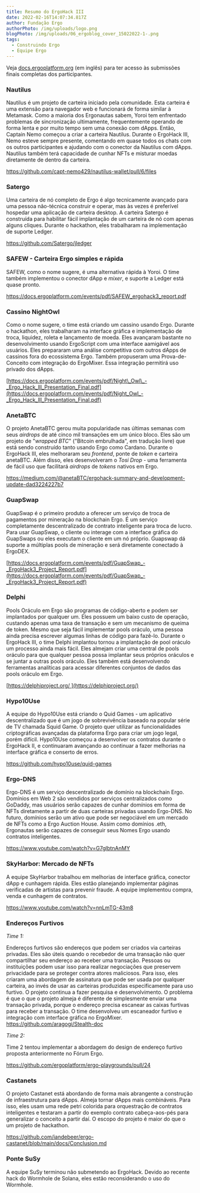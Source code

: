 ```yaml
---
title: Resumo do ErgoHack III
date: 2022-02-16T14:07:34.817Z
author: Fundação Ergo
authorPhoto: /img/uploads/logo.png
blogPhoto: /img/uploads/06_ergoblog_cover_15022022-1-.png
tags:
  - Construindo Ergo
  - Equipe Ergo
---
```

<!--StartFragment-->

Veja [docs.ergoplatform.org](http://docs.ergoplatform.org) (em inglês) para ter acesso às submissões finais completas dos participantes.

### **Nautilus**

Nautilus é um projeto de carteira iniciado pela comunidade. Esta carteira é uma extensão para navegador web e funcionará de forma similar à Metamask. Como a maioria dos Ergonautas sabem, Yoroi tem enfrentado problemas de sincronização ultimamente, frequentemente operando de forma lenta e por muito tempo sem uma conexão com dApps. Então, Captain Nemo começou a criar a carteira Nautilus. Durante o ErgoHack III, Nemo esteve sempre presente, comentando em quase todos os chats com os outros participantes e ajudando com o conector da Nautilus com dApps. Nautilus também terá capacidade de cunhar NFTs e misturar moedas diretamente de dentro da carteira.

<https://github.com/capt-nemo429/nautilus-wallet/pull/6/files>

### **Satergo**

Uma carteira de nó completo de Ergo é algo tecnicamente avançado para uma pessoa não-técnica construir e operar, mas às vezes é preferível hospedar uma aplicação de carteira desktop. A carteira Satergo é construída para habilitar fácil implantação de um carteira de nó com apenas alguns cliques. Durante o hackathon, eles trabalharam na implementação de suporte Ledger.

<https://github.com/Satergo/jledger>

### **SAFEW - Carteira Ergo simples e rápida**

SAFEW, como o nome sugere, é uma alternativa rápida à Yoroi. O time também implementou o conector dApp e *mixer*, e suporte a Ledger está quase pronto.

<https://docs.ergoplatform.com/events/pdf/SAFEW_ergohack3_report.pdf>

### **Cassino NightOwl**

Como o nome sugere, o time está criando um cassino usando Ergo. Durante o hackathon, eles trabalharam na interface gráfica e implementação de troca, liquidez, roleta e lançamento de moeda. Eles avançaram bastante no desenvolvimento usando ErgoScript com uma interface aamigável aos usuários. Eles prepararam uma análise competitiva com outros dApps de cassinos fora do ecossistema Ergo. Também propuseram uma Prova-de-Conceito com integração do ErgoMixer. Essa integração permitirá uso privado dos dApps.

[https://docs.ergoplatform.com/events/pdf/Night\_Owl\_-_Ergo_Hack_lll_Presentation_Final.pdf](https://docs.ergoplatform.com/events/pdf/Night_Owl_-_Ergo_Hack_lll_Presentation_Final.pdf)

### **AnetaBTC**

O projeto AnetaBTC gerou muita popularidade nas últimas semanas com seus *airdrops* de até cinco mil transações em um único bloco. Eles são um projeto de "*wrapped BTC*" ("Bitcoin embrulhada", em tradução livre) que está sendo construído tanto usando Ergo como Cardano. Durante o ErgoHack III, eles melhoraram seu *frontend*, ponte de *token* e carteira anetaBTC. Além disso, eles desenvolveram o *Tosi Drop* - uma ferramenta de fácil uso que facilitará *airdrops* de *tokens* nativos em Ergo.

<https://medium.com/@anetaBTC/ergohack-summary-and-development-update-dad3224227b7>

### **GuapSwap**

GuapSwap é o primeiro produto a oferecer um serviço de troca de pagamentos por mineração na blockchain Ergo. É um serviço completamente descentralizado de contrato inteligente para troca de lucro. Para usar GuapSwap, o cliente ou interage com a interface gráfica do GuapSwaps ou eles executam o cliente em um nó próprio. Guapswap dá suporte a múltiplas pools de mineração e será diretamente conectado à ErgoDEX.

[https://docs.ergoplatform.com/events/pdf/GuapSwap_-_ErgoHack3_Project_Report.pdf](https://docs.ergoplatform.com/events/pdf/GuapSwap_-_ErgoHack3_Project_Report.pdf)

### **Delphi**

Pools Oráculo em Ergo são programas de código-aberto e podem ser implantados por qualquer um. Eles possuem um baixo custo de operação, custando apenas uma taxa de transação e sem um mecanismo de queima de token. Mesmo que seja fácil implementar  pools oráculo, uma pessoa ainda precisa escrever algumas linhas de código para fazê-lo. Durante o ErgoHack III, o time Delphi implantou tornou a implantação de pool oráculo um processo ainda mais fácil. Eles almejam criar uma central de pools oráculo para que qualquer pessoa possa implantar seus próprios oráculos e se juntar a outras pools oráculo. Eles também está desenvolvendo ferramentas analíticas para acessar diferentes conjuntos de dados das pools oráculo em Ergo. 

[https://delphiproject.org/ ](https://delphiproject.org/)

### **Hypo10Use**

A equipe do Hypo10Use está criando o Quid Games - um aplicativo descentralizado que é um jogo de sobrevivência baseado na popular série de TV chamada Squid Game. O projeto quer utilizar as funcionalidades criptográficas avançadas da plataforma Ergo para criar um jogo legal, porém difícil. Hypo10Use começou a desenvolver os contratos durante o ErgoHack II, e continuaram avançando ao continuar a fazer melhorias na interface gráfica e conserto de erros.

<https://github.com/hypo10use/quid-games> 

### **Ergo-DNS**

Ergo-DNS é um serviço descentralizado de domínio na blockchain Ergo. Domínios em Web 2 são vendidos por serviços centralizados como GoDaddy, mas usuários serão capazes de cunhar domínios em forma de NFTs diretamente a partir de duas carteiras privadas usando Ergo-DNS. No futuro, domínios serão um ativo que pode ser negociável em um mercado de NFTs como a Ergo Auction House. Assim como domínios .eth, Ergonautas serão capazes de conseguir seus Nomes Ergo usando contratos inteligentes.

<https://www.youtube.com/watch?v=G7glbtnAnMY> 

### **SkyHarbor: Mercado de NFTs**

A equipe SkyHarbor trabalhou em melhorias de interface gráfica, conector dApp e cunhagem rápida. Eles estão planejando implementar páginas verificadas de artistas para prevenir fraude. A equipe implementou compra, venda e cunhagem de contratos. 

<https://www.youtube.com/watch?v=nnLmTG-43m8> 

### **Endereços Furtivos**

*Time 1:*

Endereços furtivos são endereços que podem ser criados via carteiras privadas. Eles são úteis quando o recebedor de uma transação não quer compartilhar seu endereço ao receber uma transação. Pessoas ou instituições podem usar isso para realizar negociações que preservem privacidade para se proteger contra atores maliciosos. Para isso, eles criaram uma abordagem de assinatura que pode ser usada por qualquer carteira, ao invés de usar as carteiras produzidas especificamente para uso furtivo. O projeto continua a fazer pesquisa e desenvolvimento. O problema é que o que o projeto almeja é diferente de simplesmente enviar uma transação privada, porque o endereço precisa escanear as caixas furtivas para receber a transação. O time desenvolveu um escaneador furtivo e integração com interface gráfica no ErgoMixer. <https://github.com/aragogi/Stealth-doc> 

*Time 2:*

Time 2 tentou implementar a abordagem do design de endereço furtivo proposta anteriormente no Fórum Ergo. 

<https://github.com/ergoplatform/ergo-playgrounds/pull/24> 

### **Castanets**

O projeto Castanet está abordando de forma mais abrangente a construção de infraestrutura para dApps. Almeja tornar dApps mais combináveis. Para isso, eles usam uma rede petri colorida para orquestração de contratos inteligentes e testaram a partir do exemplo contrato cabeça-aos-pés para generalizar o conceito a partir daí. O escopo do projeto é maior do que o um projeto de hackathon.

<https://github.com/iandebeer/ergo-castanet/blob/main/docs/Conclusion.md> 

### **Ponte SuSy**

A equipe SuSy terminou não submetendo ao ErgoHack. Devido ao recente hack do Wormhole de Solana, eles estão reconsiderando o uso do Wormhole.

<!--EndFragment-->